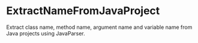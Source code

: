 # ExtractNameFromJavaProject
Extract class name, method name, argument name and variable name from Java projects using JavaParser.
